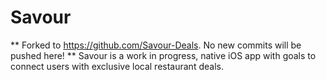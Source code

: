 # Savour
** Forked to https://github.com/Savour-Deals. No new commits will be pushed here! ** 
Savour is a work in progress, native iOS app with goals to connect users with exclusive local restaurant deals.
